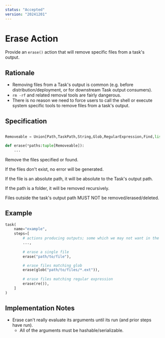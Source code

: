 ```yaml
---
status: "Accepted"
version: "20241201"
---
```

# Erase Action

Provide an `erase()` action that will remove specific files from a task's output.

## Rationale

- Removing files from a Task's output is common (e.g. before distribution/deployment, or for downstream Task output consumers).
- `rm -rf` and related removal tools are fairly dangerous. 
- There is no reason we need to force users to call the shell or execute system specific tools to remove files from a task's output.

## Specification

```python

Removeable = Union[Path,TaskPath,String,Glob,RegularExpression,Find,list["Removable"]]

def erase(*paths:tuple[Removeable]):
    ...
```

Remove the files specified or found. 

If the files don't exist, no error will be generated.

If the file is an absolute path, it will be absolute to the Task's output path.

If the path is a folder, it will be removed recursively.

Files outside the task's output path MUST NOT be removed/erased/deleted.

## Example

```python
task(
    name="example",
    steps=[
        # actions producing outputs; some which we may not want in the final task output.
        ...,
        
        # erase a single file
        erase("path/to/file"),

        # erase files matching glob
        erase(glob("path/to/files/*.ext")),
        
        # erase files matching regular expression
        erase(re()),
    ]
)
```

## Implementation Notes

- Erase can't really evaluate its arguments until its run (and prior steps have run).
  - All of the arguments must be hashable/serializable.